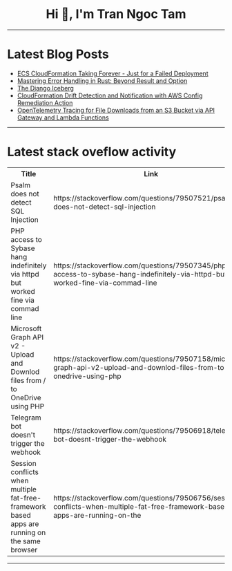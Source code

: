 <h1 align="center">Hi 👋, I'm Tran Ngoc Tam</h1>

---

# Latest Blog Posts 
<!-- BLOG-POST-LIST:START -->
- [ECS CloudFormation Taking Forever - Just for a Failed Deployment](https://dev.to/aws-builders/ecs-cloudformation-taking-forever-just-for-a-failed-deployment-41k7)
- [Mastering Error Handling in Rust: Beyond Result and Option](https://dev.to/leapcell/mastering-error-handling-in-rust-beyond-result-and-option-468f)
- [The Django Iceberg](https://dev.to/yokwejuste/the-django-iceberg-24d9)
- [CloudFormation Drift Detection and Notification with AWS Config Remediation Action](https://dev.to/andrii-shykhov/cloudformation-drift-detection-and-notification-with-aws-config-remediation-action-2nn3)
- [OpenTelemetry Tracing for File Downloads from an S3 Bucket via API Gateway and Lambda Functions](https://dev.to/andrii-shykhov/opentelemetry-tracing-for-file-downloads-from-an-s3-bucket-via-api-gateway-and-lambda-functions-mp3)
<!-- BLOG-POST-LIST:END -->

---

# Latest stack oveflow activity
<table>
  <tr><th>Title</th><th>Link</th></tr>
  <!-- STACKOVERFLOW:START --><tr><td>Psalm does not detect SQL Injection</td><td>https://stackoverflow.com/questions/79507521/psalm-does-not-detect-sql-injection</td></tr><tr><td>PHP access to Sybase hang indefinitely via httpd but worked fine via commad line</td><td>https://stackoverflow.com/questions/79507345/php-access-to-sybase-hang-indefinitely-via-httpd-but-worked-fine-via-commad-line</td></tr><tr><td>Microsoft Graph API v2 - Upload and Downlod files from / to OneDrive using PHP</td><td>https://stackoverflow.com/questions/79507158/microsoft-graph-api-v2-upload-and-downlod-files-from-to-onedrive-using-php</td></tr><tr><td>Telegram bot doesn&#39;t trigger the webhook</td><td>https://stackoverflow.com/questions/79506918/telegram-bot-doesnt-trigger-the-webhook</td></tr><tr><td>Session conflicts when multiple fat-free-framework based apps are running on the same browser</td><td>https://stackoverflow.com/questions/79506756/session-conflicts-when-multiple-fat-free-framework-based-apps-are-running-on-the</td></tr><!-- STACKOVERFLOW:END -->
</table>

---


